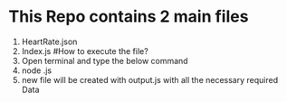 # This Repo contains 2 main files
1. HeartRate.json
2. Index.js
#How to execute the file?
1. Open terminal and type the below command
2. node <fileName>.js
3. new file will be created with output.js with all the necessary required Data
